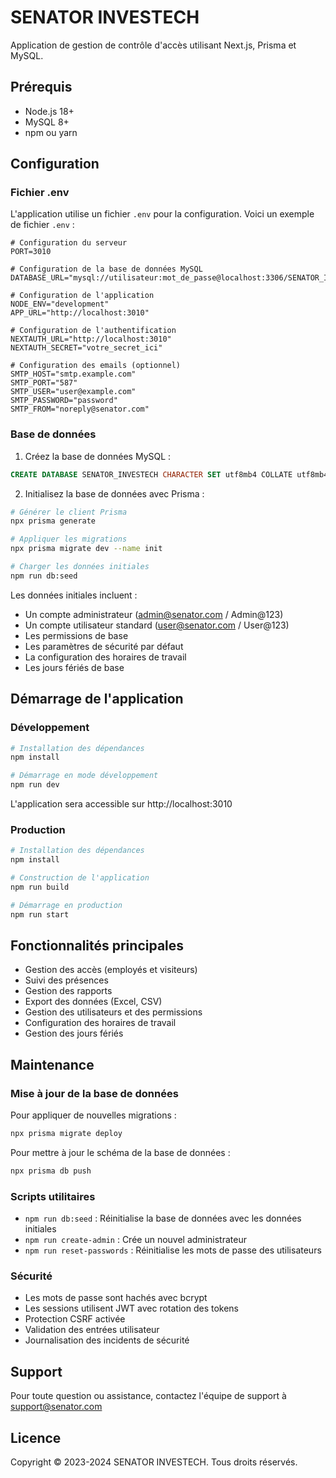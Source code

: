 # SENATOR INVESTECH

Application de gestion de contrôle d'accès utilisant Next.js, Prisma et MySQL.

## Prérequis

- Node.js 18+
- MySQL 8+
- npm ou yarn

## Configuration

### Fichier .env

L'application utilise un fichier `.env` pour la configuration. Voici un exemple de fichier `.env` :

```env
# Configuration du serveur
PORT=3010

# Configuration de la base de données MySQL
DATABASE_URL="mysql://utilisateur:mot_de_passe@localhost:3306/SENATOR_INVESTECH"

# Configuration de l'application
NODE_ENV="development"
APP_URL="http://localhost:3010"

# Configuration de l'authentification
NEXTAUTH_URL="http://localhost:3010"
NEXTAUTH_SECRET="votre_secret_ici"

# Configuration des emails (optionnel)
SMTP_HOST="smtp.example.com"
SMTP_PORT="587"
SMTP_USER="user@example.com"
SMTP_PASSWORD="password"
SMTP_FROM="noreply@senator.com"
```

### Base de données

1. Créez la base de données MySQL :
```sql
CREATE DATABASE SENATOR_INVESTECH CHARACTER SET utf8mb4 COLLATE utf8mb4_unicode_ci;
```

2. Initialisez la base de données avec Prisma :
```bash
# Générer le client Prisma
npx prisma generate

# Appliquer les migrations
npx prisma migrate dev --name init

# Charger les données initiales
npm run db:seed
```

Les données initiales incluent :
- Un compte administrateur (admin@senator.com / Admin@123)
- Un compte utilisateur standard (user@senator.com / User@123)
- Les permissions de base
- Les paramètres de sécurité par défaut
- La configuration des horaires de travail
- Les jours fériés de base

## Démarrage de l'application

### Développement

```bash
# Installation des dépendances
npm install

# Démarrage en mode développement
npm run dev
```

L'application sera accessible sur http://localhost:3010

### Production

```bash
# Installation des dépendances
npm install

# Construction de l'application
npm run build

# Démarrage en production
npm run start
```

## Fonctionnalités principales

- Gestion des accès (employés et visiteurs)
- Suivi des présences
- Gestion des rapports
- Export des données (Excel, CSV)
- Gestion des utilisateurs et des permissions
- Configuration des horaires de travail
- Gestion des jours fériés

## Maintenance

### Mise à jour de la base de données

Pour appliquer de nouvelles migrations :
```bash
npx prisma migrate deploy
```

Pour mettre à jour le schéma de la base de données :
```bash
npx prisma db push
```

### Scripts utilitaires

- `npm run db:seed` : Réinitialise la base de données avec les données initiales
- `npm run create-admin` : Crée un nouvel administrateur
- `npm run reset-passwords` : Réinitialise les mots de passe des utilisateurs

### Sécurité

- Les mots de passe sont hachés avec bcrypt
- Les sessions utilisent JWT avec rotation des tokens
- Protection CSRF activée
- Validation des entrées utilisateur
- Journalisation des incidents de sécurité

## Support

Pour toute question ou assistance, contactez l'équipe de support à support@senator.com

## Licence

Copyright © 2023-2024 SENATOR INVESTECH. Tous droits réservés. 